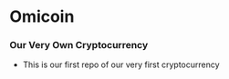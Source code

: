 # Omicoin
### Our Very Own Cryptocurrency

* This is our first repo of our very first cryptocurrency
